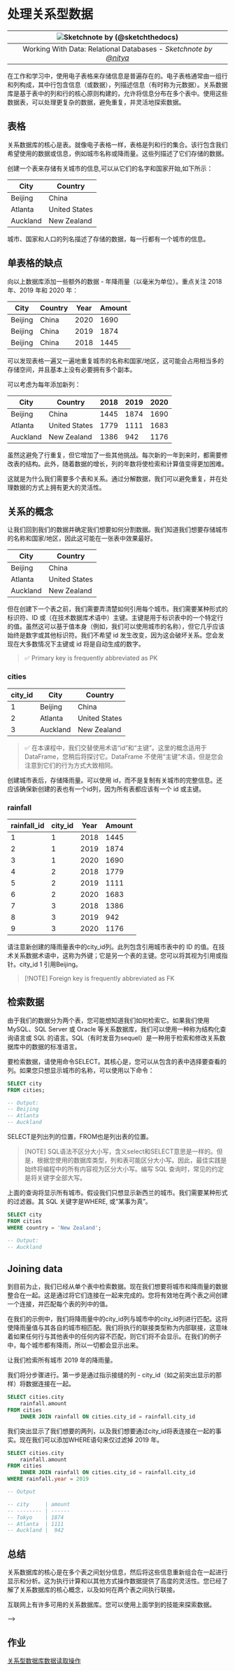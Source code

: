 <!-- # Working with Data: Relational Databases -->
# 处理关系型数据

|![ Sketchnote by [(@sketchthedocs)](https://sketchthedocs.dev) ](../../sketchnotes/05-RelationalData.png)|
|:---:|
| Working With Data: Relational Databases - _Sketchnote by [@nitya](https://twitter.com/nitya)_ |

<!-- Chances are you have used a spreadsheet in the past to store information. You had a set of rows and columns, where the rows contained the information (or data), and the columns described the information (sometimes called metadata). A relational database is built upon this core principle of columns and rows in tables, allowing you to have information spread across multiple tables. This allows you to work with more complex data, avoid duplication, and have flexibility in the way you explore the data. Let's explore the concepts of a relational database. -->
在工作和学习中，使用电子表格来存储信息是普遍存在的。电子表格通常由一组行和列构成，其中行包含信息（或数据），列描述信息（有时称为元数据）。关系数据库是基于表中的列和行的核心原则构建的，允许将信息分布在多个表中。使用这些数据表，可以处理更复杂的数据，避免重复，并灵活地探索数据。

<!-- ## [Pre-lecture quiz](https://purple-hill-04aebfb03.1.azurestaticapps.net/quiz/8) -->

<!-- ## It all starts with tables -->
## 表格

<!-- A relational database has at its core tables. Just as with the spreadsheet, a table is a collection of columns and rows. The row contains the data or information we wish to work with, such as the name of a city or the amount of rainfall. The columns describe the data they store. -->
关系数据库的核心是表。就像电子表格一样，表格是列和行的集合。该行包含我们希望使用的数据或信息，例如城市名称或降雨量。这些列描述了它们存储的数据。

<!-- Let's begin our exploration by starting a table to store information about cities. We might start with their name and country. You could store this in a table as follows: -->
创建一个表来存储有关城市的信息,可以从它们的名字和国家开始,如下所示：

| City     | Country       |
| -------- | ------------- |
| Beijing    | China         |
| Atlanta  | United States |
| Auckland | New Zealand   |

<!-- Notice the column names of **city**, **country** and **population** describe the data being stored, and each row has information about one city. -->
城市、国家和人口的列名描述了存储的数据，每一行都有一个城市的信息。

## 单表格的缺点 
<!-- ## The shortcomings of a single table approach -->

<!-- Chances are, the table above seems relatively familiar to you. Let's start to add some additional data to our burgeoning database - annual rainfall (in millimeters). We'll focus on the years 2018, 2019 and 2020. If we were to add it for Tokyo, it might look something like this: -->
向以上数据库添加一些额外的数据 - 年降雨量（以毫米为单位）。重点关注 2018 年、2019 年和 2020 年：

| City  | Country | Year | Amount |
| ----- | ------- | ---- | ------ |
| Beijing | China   | 2020 | 1690   |
| Beijing | China   | 2019 | 1874   |
| Beijing | China   | 2018 | 1445   |

<!-- What do you notice about our table? You might notice we're duplicating the name and country of the city over and over. That could take up quite a bit of storage, and is largely unnecessary to have multiple copies of. After all, Tokyo has just the one name we're interested in. -->
可以发现表格一遍又一遍地重复城市的名称和国家/地区，这可能会占用相当多的存储空间，并且基本上没有必要拥有多个副本。

<!-- OK, let's try something else. Let's add new columns for each year: -->
可以考虑为每年添加新列：

| City     | Country       | 2018 | 2019 | 2020 |
| -------- | ------------- | ---- | ---- | ---- |
| Beijing    | China         | 1445 | 1874 | 1690 |
| Atlanta  | United States | 1779 | 1111 | 1683 |
| Auckland | New Zealand   | 1386 | 942  | 1176 |

<!-- While this avoids the row duplication, it adds a couple of other challenges. We would need to modify the structure of our table each time there's a new year. Additionally, as our data grows having our years as columns will make it trickier to retrieve and calculate values. -->
虽然这避免了行重复，但它增加了一些其他挑战。每次新的一年到来时，都需要修改表的结构。此外，随着数据的增长，列的年数将使检索和计算值变得更加困难。

<!-- This is why we need multiple tables and relationships. By breaking apart our data we can avoid duplication and have more flexibility in how we work with our data. -->
这就是为什么我们需要多个表和关系。通过分解数据，我们可以避免重复，并在处理数据的方式上拥有更大的灵活性。

<!-- ## The concepts of relationships -->
## 关系的概念

<!-- Let's return to our data and determine how we want to split things up. We know we want to store the name and country for our cities, so this will probably work best in one table. -->
让我们回到我们的数据并确定我们想要如何分割数据。我们知道我们想要存储城市的名称和国家/地区，因此这可能在一张表中效果最好。

| City     | Country       |
| -------- | ------------- |
| Beijing    | China         |
| Atlanta  | United States |
| Auckland | New Zealand   |

<!-- But before we create the next table, we need to figure out how to reference each city. We need some form of an identifier, ID or (in technical database terms) a primary key. A primary key is a value used to identify one specific row in a table. While this could be based on a value itself (we could use the name of the city, for example), it should almost always be a number or other identifier. We don't want the id to ever change as it would break the relationship. You will find in most cases the primary key or id will be an auto-generated number. -->
但在创建下一个表之前，我们需要弄清楚如何引用每个城市。我们需要某种形式的标识符、ID 或（在技术数据库术语中）主键。主键是用于标识表中的一个特定行的值。虽然这可以基于值本身（例如，我们可以使用城市的名称），但它几乎应该始终是数字或其他标识符。我们不希望 id 发生改变，因为这会破坏关系。您会发现在大多数情况下主键或 id 将是自动生成的数字。

> ✅ Primary key is frequently abbreviated as PK

### cities

| city_id | City     | Country       |
| ------- | -------- | ------------- |
| 1       | Beijing    | China         |
| 2       | Atlanta  | United States |
| 3       | Auckland | New Zealand   |

<!-- > ✅ You will notice we use the terms "id" and "primary key" interchangeably during this lesson. The concepts here apply to DataFrames, which you will explore later. DataFrames don't use the terminology of "primary key", however you will notice they behave much in the same way. -->
> ✅ 在本课程中，我们交替使用术语“id”和“主键”。这里的概念适用于 DataFrame，您稍后将探讨它。DataFrame 不使用“主键”术语，但是您会注意到它们的行为方式大致相同。

<!-- With our cities table created, let's store the rainfall. Rather than duplicating the full information about the city, we can use the id. We should also ensure the newly created table has an *id* column as well, as all tables should have an id or primary key. -->
创建城市表后，存储降雨量。可以使用 id，而不是复制有关城市的完整信息。还应该确保新创建的表也有一个id列，因为所有表都应该有一个 id 或主键。

### rainfall

| rainfall_id | city_id | Year | Amount |
| ----------- | ------- | ---- | ------ |
| 1           | 1       | 2018 | 1445   |
| 2           | 1       | 2019 | 1874   |
| 3           | 1       | 2020 | 1690   |
| 4           | 2       | 2018 | 1779   |
| 5           | 2       | 2019 | 1111   |
| 6           | 2       | 2020 | 1683   |
| 7           | 3       | 2018 | 1386   |
| 8           | 3       | 2019 | 942    |
| 9           | 3       | 2020 | 1176   |

<!-- Notice the **city_id** column inside the newly created **rainfall** table. This column contains values which reference the IDs in the **cities** table. In technical relational data terms, this is called a **foreign key**; it's a primary key from another table. You can just think of it as a reference or a pointer. **city_id** 1 references Tokyo. -->
请注意新创建的降雨量表中的city_id列。此列包含引用城市表中的 ID 的值。在技​​术关系数据术语中，这称为外键；它是另一个表的主键。您可以将其视为引用或指针。city_id 1 引用Beijing。

> [!NOTE] Foreign key is frequently abbreviated as FK

<!-- ## Retrieving the data -->
## 检索数据

<!-- With our data separated into two tables, you may be wondering how we retrieve it. If we are using a relational database such as MySQL, SQL Server or Oracle, we can use a language called Structured Query Language or SQL. SQL (sometimes pronounced sequel) is a standard language used to retrieve and modify data in a relational database. -->
由于我们的数据分为两个表，您可能想知道我们如何检索它。如果我们使用 MySQL、SQL Server 或 Oracle 等关系数据库，我们可以使用一种称为结构化查询语言或 SQL 的语言。SQL（有时发音为sequel）是一种用于检索和修改关系数据库中的数据的标准语言。

<!-- To retrieve data you use the command `SELECT`. At its core, you **select** the columns you want to see **from** the table they're contained in. If you wanted to display just the names of the cities, you could use the following: -->
要检索数据，请使用命令SELECT。其核心是，您可以从包含的表中选择要查看的列。如果您只想显示城市的名称，可以使用以下命令：

```sql
SELECT city
FROM cities;

-- Output:
-- Beijing
-- Atlanta
-- Auckland
```

<!-- `SELECT` is where you list the columns, and `FROM` is where you list the tables. -->
SELECT是列出列的位置，FROM也是列出表的位置。

<!-- > [NOTE] SQL syntax is case-insensitive, meaning `select` and `SELECT` mean the same thing. However, depending on the type of database you are using the columns and tables might be case sensitive. As a result, it's a best practice to always treat everything in programming like it's case sensitive. When writing SQL queries common convention is to put the keywords in all upper-case letters. -->
> [NOTE] SQL语法不区分大小写，含义select和SELECT意思是一样的。但是，根据您使用的数据库类型，列和表可能区分大小写。因此，最佳实践是始终将编程中的所有内容视为区分大小写。编写 SQL 查询时，常见的约定是将关键字全部大写。

<!-- The query above will display all cities. Let's imagine we only wanted to display cities in New Zealand. We need some form of a filter. The SQL keyword for this is `WHERE`, or "where something is true". -->
上面的查询将显示所有城市。假设我们只想显示新西兰的城市。我们需要某种形式的过滤器。其 SQL 关键字是WHERE, 或“某事为真”。

```sql
SELECT city
FROM cities
WHERE country = 'New Zealand';

-- Output:
-- Auckland
```

## Joining data

<!-- Until now we've retrieved data from a single table. Now we want to bring the data together from both **cities** and **rainfall**. This is done by *joining* them together. You will effectively create a seam between the two tables, and match up the values from a column from each table. -->
到目前为止，我们已经从单个表中检索数据。现在我们想要将城市和降雨量的数据整合在一起。这是通过将它们连接在一起来完成的。您将有效地在两个表之间创建一个连接，并匹配每个表的列中的值。

<!-- In our example, we will match the **city_id** column in **rainfall** with the **city_id** column in **cities**. This will match the rainfall value with its respective city. The type of join we will perform is what's called an *inner* join, meaning if any rows don't match with anything from the other table they won't be displayed. In our case every city has rainfall, so everything will be displayed. -->
在我们的示例中，我们将降雨量中的city_id列与城市中的city_id列进行匹配。这将使降雨量值与其各自的城市相匹配。我们将执行的联接类型称为内部联接，这意味着如果任何行与其他表中的任何内容不匹配，则它们将不会显示。在我们的例子中，每个城市都有降雨，所以一切都会显示出来。

<!-- Let's retrieve the rainfall for 2019 for all our cities. -->
让我们检索所有城市 2019 年的降雨量。

<!-- We're going to do this in steps. The first step is to join the data together by indicating the columns for the seam - **city_id** as highlighted before. -->
我们将分步骤进行。第一步是通过指示接缝的列 - city_id（如之前突出显示的那样）将数据连接在一起。

```sql
SELECT cities.city
    rainfall.amount
FROM cities
    INNER JOIN rainfall ON cities.city_id = rainfall.city_id
```

<!-- We have highlighted the two columns we want, and the fact we want to join the tables together by the **city_id**. Now we can add the `WHERE` statement to filter out only year 2019. -->
我们突出显示了我们想要的两列，以及我们想要通过city_id将表连接在一起的事实。现在我们可以添加WHERE语句来仅过滤掉 2019 年。



```sql
SELECT cities.city
    rainfall.amount
FROM cities
    INNER JOIN rainfall ON cities.city_id = rainfall.city_id
WHERE rainfall.year = 2019

-- Output

-- city     | amount
-- -------- | ------
-- Tokyo    | 1874
-- Atlanta  | 1111
-- Auckland |  942
```

<!-- ## Summary -->
## 总结

<!-- Relational databases are centered around dividing information between multiple tables which is then brought back together for display and analysis. This provides a high degree of flexibility to perform calculations and otherwise manipulate data. You have seen the core concepts of a relational database, and how to perform a join between two tables. -->
关系数据库的核心是在多个表之间划分信息，然后将这些信息重新组合在一起进行显示和分析。这为执行计算和以其他方式操作数据提供了高度的灵活性。您已经了解了关系数据库的核心概念，以及如何在两个表之间执行联接。

<!-- ## 🚀 Challenge

<!-- There are numerous relational databases available on the internet. You can explore the data by using the skills you've learned above. -->
互联网上有许多可用的关系数据库。您可以使用上面学到的技能来探索数据。

<!-- ## Post-Lecture Quiz

## [Post-lecture quiz](https://purple-hill-04aebfb03.1.azurestaticapps.net/quiz/9)

## Review & Self Study -->

<!-- There are several resources available on [Microsoft Learn](https://docs.microsoft.com/learn?WT.mc_id=academic-77958-bethanycheum) for you to continue your exploration of SQL and relational database concepts

- [Describe concepts of relational data](https://docs.microsoft.com//learn/modules/describe-concepts-of-relational-data?WT.mc_id=academic-77958-bethanycheum)
- [Get Started Querying with Transact-SQL](https://docs.microsoft.com//learn/paths/get-started-querying-with-transact-sql?WT.mc_id=academic-77958-bethanycheum) (Transact-SQL is a version of SQL)
- [SQL content on Microsoft Learn](https://docs.microsoft.com/learn/browse/?products=azure-sql-database%2Csql-server&expanded=azure&WT.mc_id=academic-77958-bethanycheum) --> -->

<!-- ## Assignment -->
## 作业

[关系型数据库数据读取操作](assignment.md)
